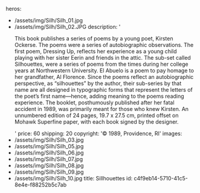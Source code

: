 heros:
  - /assets/img/Silh/Silh_01.jpg
  - /assets/img/Silh/Silh_02.JPG
description: '<p>This book publishes a series of poems by a young poet, Kirsten Ockerse. The poems were a series of autobiographic observations. The first poem, Dressing Up, reflects her experience as a young child playing with her sister Eerin and friends in the attic. The sub-set called Silhouettes, were a series of poems from the times during her college years at Northwestern University. El Abuelo is a poem to pay homage to her grandfather, Al Florence. Since the poems reflect an autobiographic perspective, as “silhouettes” by the author, their sub-series by that name are all designed in typographic forms that represent the letters of the poet’s first name—hence, adding meaning to the poems reading experience. The booklet, posthumously published after her fatal accident in 1989, was primarily meant for those who knew Kirsten. An unnumbered edition of 24 pages, 19.7 x 27.5 cm, printed offset on Mohawk Superfine paper, with each book signed by the designer.</p>'
price: 60
shipping: 20
copyright: '© 1989, Providence, RI'
images:
  - /assets/img/Silh/Silh_03.jpg
  - /assets/img/Silh/Silh_05.jpg
  - /assets/img/Silh/Silh_06.jpg
  - /assets/img/Silh/Silh_07.jpg
  - /assets/img/Silh/Silh_08.jpg
  - /assets/img/Silh/Silh_09.jpg
  - /assets/img/Silh/Silh_10.jpg
title: Sillhouettes
id: c4f9eb14-5710-41c5-8e4e-f88252b5c7ab
